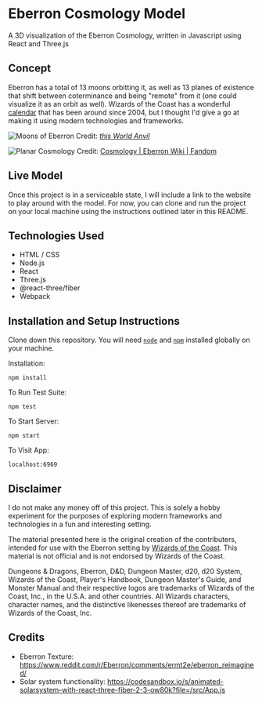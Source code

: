 
# Eberron Cosmology Model

A 3D visualization of the Eberron Cosmology, written in Javascript using React and Three.js

## Concept

Eberron has a total of 13 moons orbitting it, as well as 13 planes of existence that shift between coterminance and being "remote" from it (one could visualize it as an orbit as well). Wizards of the Coast has a wonderful [calendar](http://marksworld.zeemer.com/files/calendar/calendar.html) that has been around since 2004, but I thought I'd give a go at making it using modern technologies and frameworks. 

![Moons of Eberron](https://www.worldanvil.com/media/cache/cover/uploads/images/7364583e902505cb9ee4b2e8fb284510.webp)
Credit: [*this World Anvil*](https://www.worldanvil.com/w/eberron-drelisa/a/moons-of-eberron--article)

![Planar Cosmology](https://static.wikia.nocookie.net/eberron/images/0/00/3E_Cosmology.jpg/revision/latest?cb=20230219030830)
Credit: [Cosmology | Eberron Wiki | Fandom](https://eberron.fandom.com/wiki/Cosmology)

## Live Model

Once this project is in a serviceable state, I will include a link to the website to play around with the model. For now, you can clone and run the project on your local machine using the instructions outlined later in this README. 

## Technologies Used

* HTML / CSS
* Node.js
* React
* Three.js
* @react-three/fiber
* Webpack

## Installation and Setup Instructions

Clone down this repository. You will need [`node`](https://nodejs.org/en) and [`npm`](https://docs.npmjs.com/downloading-and-installing-node-js-and-npm) installed globally on your machine.  

Installation:

`npm install`  

To Run Test Suite:  

`npm test`  

To Start Server:

`npm start`  

To Visit App:

`localhost:6969`  

## Disclaimer

I do not make any money off of this project. This is solely a hobby experiment for the purposes of exploring modern frameworks and technologies in a fun and interesting setting. 

The material presented here is the original creation of the contributers, intended for use with the Eberron setting by [Wizards of the Coast](https://company.wizards.com/en). This material is not official and is not endorsed by Wizards of the Coast.

Dungeons & Dragons, Eberron, D&D, Dungeon Master, d20, d20 System, Wizards of the Coast, Player's Handbook, Dungeon Master's Guide, and Monster Manual and their respective logos are trademarks of Wizards of the Coast, Inc., in the U.S.A. and other countries. All Wizards characters, character names, and the distinctive likenesses thereof are trademarks of Wizards of the Coast, Inc.

## Credits

- Eberron Texture: https://www.reddit.com/r/Eberron/comments/ermt2e/eberron_reimagined/
- Solar system functionality: https://codesandbox.io/s/animated-solarsystem-with-react-three-fiber-2-3-ow80k?file=/src/App.js
